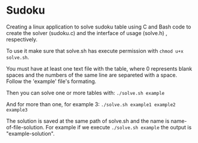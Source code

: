 # Sudoku

Creating a linux application to solve sudoku table using C and Bash code 
to create the solver (sudoku.c) and the interface of usage (solve.h)
, respectively.

To use it make sure that solve.sh has execute permission with 
`chmod u+x solve.sh`.

You must have at least one text file with the table, where 0 represents
blank spaces and the numbers of the same line are separeted with a space.
Follow the 'example' file's formating. 

Then you can solve one or more tables with:
`./solve.sh example`

And for more than one, for example 3:
`./solve.sh example1 example2 example3`

The solution is saved at the same path of solve.sh and the name is 
name-of-file-solution. For example if we execute `./solve.sh example`
the output is "example-solution".
